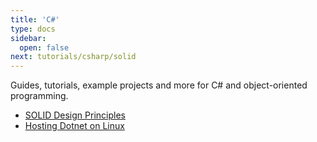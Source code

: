 ```yaml
---
title: 'C#'
type: docs
sidebar:
  open: false
next: tutorials/csharp/solid
---
```


Guides, tutorials, example projects and more for C# and object-oriented programming.

* [SOLID Design Principles](/tutorials/csharp/solid/)
* [Hosting Dotnet on Linux](/tutorials/nginx-and-uncomplicated-firewall/)
